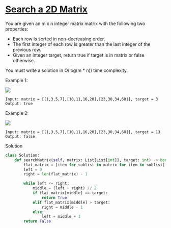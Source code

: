 # [Search a 2D Matrix](https://leetcode.com/problems/search-a-2d-matrix/description/)

You are given an m x n integer matrix matrix with the following two properties:

- Each row is sorted in non-decreasing order.
- The first integer of each row is greater than the last integer of the previous row.
- Given an integer target, return true if target is in matrix or false otherwise.

You must write a solution in O(log(m * n)) time complexity.

Example 1:

![](https://assets.leetcode.com/uploads/2020/10/05/mat.jpg)

```
Input: matrix = [[1,3,5,7],[10,11,16,20],[23,30,34,60]], target = 3
Output: true
```
Example 2:

![](https://assets.leetcode.com/uploads/2020/10/05/mat2.jpg)

```
Input: matrix = [[1,3,5,7],[10,11,16,20],[23,30,34,60]], target = 13
Output: false
```
Solution
```python
class Solution:
    def searchMatrix(self, matrix: List[List[int]], target: int) -> bool:
        flat_matrix = [item for sublist in matrix for item in sublist]
        left = 0
        right = len(flat_matrix) - 1

        while left <= right:
            middle = (left + right) // 2
            if flat_matrix[middle] == target:
                return True
            elif flat_matrix[middle] > target:
                right = middle - 1
            else:
                left = middle + 1
        return False
```

